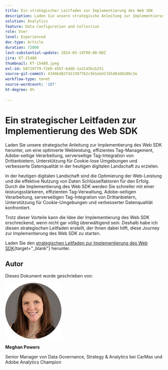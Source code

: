 ```yaml
---
title: Ein strategischer Leitfaden zur Implementierung des Web SDK
description: Laden Sie unsere strategische Anleitung zur Implementierung des Web SDK herunter, um eine optimierte Webleistung, effizientes Tag-Management, Adobe-seitige Verarbeitung, serverseitige Tag-Integration von Drittanbietern, Unterstützung für Cookie-lose Umgebungen und verbesserte Datenqualität in der heutigen digitalen Landschaft zu erzielen.
solution: Analytics
feature: Data Configuration and Collection
role: User
level: Experienced
doc-type: Article
duration: 72000
last-substantial-update: 2024-05-14T00:00:00Z
jira: KT-15488
thumbnail: KT-15488.jpeg
exl-id: b0719779-f260-45b7-bdd6-1a3145bcb251
source-git-commit: 4340bd82fd13397762c5b1ebd17d5d03d8180c3e
workflow-type: tm+mt
source-wordcount: '187'
ht-degree: 0%

---
```


# Ein strategischer Leitfaden zur Implementierung des Web SDK

Laden Sie unsere strategische Anleitung zur Implementierung des Web SDK herunter, um eine optimierte Webleistung, effizientes Tag-Management, Adobe-seitige Verarbeitung, serverseitige Tag-Integration von Drittanbietern, Unterstützung für Cookie-lose Umgebungen und verbesserte Datenqualität in der heutigen digitalen Landschaft zu erzielen.

In der heutigen digitalen Landschaft sind die Optimierung der Web-Leistung und die effektive Nutzung von Daten Schlüsselfaktoren für den Erfolg. Durch die Implementierung des Web SDK werden Sie schneller mit einer leistungsstärkeren, effizienten Tag-Verwaltung, Adobe-seitigen Verarbeitung, serverseitigen Tag-Integration von Drittanbietern, Unterstützung für Cookie-Umgebungen und verbesserter Datenqualität konfrontiert.

Trotz dieser Vorteile kann die Idee der Implementierung des Web SDK erschreckend, wenn nicht gar völlig überwältigend sein. Deshalb habe ich diesen strategischen Leitfaden erstellt, der Ihnen dabei hilft, diese Journey zur Implementierung des Web SDK zu starten.

Laden Sie den [ strategischen Leitfaden zur Implementierung des Web SDK](https://www.adobe.com/content/dam/www/us/en/digital-experience/in-product/images/Final%20WebSDK%20Playbook.pdf){target="_blank"} herunter.


## Autor

Dieses Dokument wurde geschrieben von:

![meghan-head-shot](assets/meghan-head-shot.png)

**Meghan Powers**

Senior Manager von Data Governance, Strategy &amp; Analytics bei CarMax und Adobe Analytics Champion
